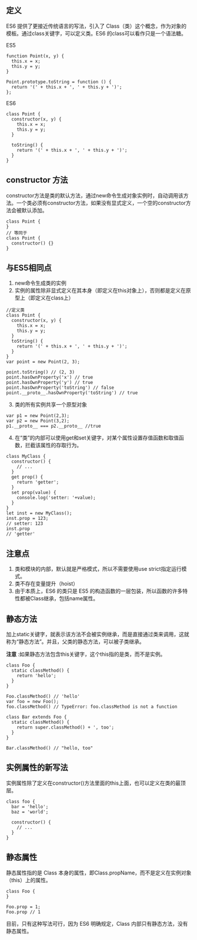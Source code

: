 ## 定义
ES6 提供了更接近传统语言的写法，引入了 Class（类）这个概念，作为对象的模板。通过class关键字，可以定义类。ES6 的class可以看作只是一个语法糖。

ES5
```
function Point(x, y) {
  this.x = x;
  this.y = y;
}

Point.prototype.toString = function () {
  return '(' + this.x + ', ' + this.y + ')';
};
```
ES6
```
class Point {
  constructor(x, y) {
    this.x = x;
    this.y = y;
  }

  toString() {
    return '(' + this.x + ', ' + this.y + ')';
  }
}
```
## constructor 方法
constructor方法是类的默认方法，通过new命令生成对象实例时，自动调用该方法。一个类必须有constructor方法，如果没有显式定义，一个空的constructor方法会被默认添加。
```
class Point {
}
// 等同于
class Point {
  constructor() {}
}
```
## 与ES5相同点
1. new命令生成类的实例
2. 实例的属性除非显式定义在其本身（即定义在this对象上），否则都是定义在原型上（即定义在class上）
```
//定义类
class Point {
  constructor(x, y) {
    this.x = x;
    this.y = y;
  }
  toString() {
    return '(' + this.x + ', ' + this.y + ')';
  }
}
var point = new Point(2, 3);

point.toString() // (2, 3)
point.hasOwnProperty('x') // true
point.hasOwnProperty('y') // true
point.hasOwnProperty('toString') // false
point.__proto__.hasOwnProperty('toString') // true
```
3. 类的所有实例共享一个原型对象
```
var p1 = new Point(2,3);
var p2 = new Point(3,2);
p1.__proto__ === p2.__proto__ //true
```
4. 在“类”的内部可以使用get和set关键字，对某个属性设置存值函数和取值函数，拦截该属性的存取行为。
```
class MyClass {
  constructor() {
    // ...
  }
  get prop() {
    return 'getter';
  }
  set prop(value) {
    console.log('setter: '+value);
  }
}
let inst = new MyClass();
inst.prop = 123;
// setter: 123
inst.prop
// 'getter'
```
## 注意点
1. 类和模块的内部，默认就是严格模式，所以不需要使用use strict指定运行模式。
2. 类不存在变量提升（hoist）
3. 由于本质上，ES6 的类只是 ES5 的构造函数的一层包装，所以函数的许多特性都被Class继承，包括name属性。

## 静态方法
加上static关键字，就表示该方法不会被实例继承，而是直接通过类来调用，这就称为“静态方法”。并且，父类的静态方法，可以被子类继承。

**注意** :如果静态方法包含this关键字，这个this指的是类，而不是实例。

```
class Foo {
  static classMethod() {
    return 'hello';
  }
}

Foo.classMethod() // 'hello'
var foo = new Foo();
foo.classMethod() // TypeError: foo.classMethod is not a function

class Bar extends Foo {
  static classMethod() {
    return super.classMethod() + ', too';
  }
}

Bar.classMethod() // "hello, too"
```
## 实例属性的新写法
实例属性除了定义在constructor()方法里面的this上面，也可以定义在类的最顶层。
```
class foo {
  bar = 'hello';
  baz = 'world';

  constructor() {
    // ...
  }
}
```
## 静态属性
静态属性指的是 Class 本身的属性，即Class.propName，而不是定义在实例对象（this）上的属性。
```
class Foo {
}

Foo.prop = 1;
Foo.prop // 1
```
目前，只有这种写法可行，因为 ES6 明确规定，Class 内部只有静态方法，没有静态属性。
